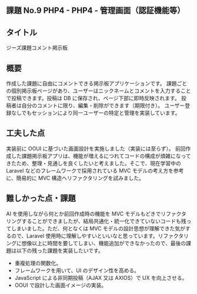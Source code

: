 ## 課題 No.9 PHP4 - PHP4 - 管理画面（認証機能等）

## タイトル

ジーズ課題コメント掲示板

## 概要

作成した課題に自由にコメントできる掲示板アプリケーションです。
課題ごとの個別掲示板ページがあり、ユーザーはニックネームとコメントを入力することで投稿できます。投稿は DB に保存され、ページ下部に即時反映されます。
投稿者は自分のコメントに限り、編集・削除ができます（期限付き）。
ユーザー登録なしでもセッションにより同一ユーザーの特定と管理を実装しています。

## 工夫した点

実装前に OOUI に基づいた画面設計を実施しました（実装には至らず）。
前回作成した課題掲示板アプリは、機能が増えるにつれてコードの構成が煩雑になってきたため、整理・見通しを良くしたいと考えました。そこで、現在学習中の Laravel などのフレームワークで採用されている MVC モデルの考え方を参考に、簡易的に MVC 構造へリファクタリングを試みました。

## 難しかった点・課題

AI を使用しながら何とか前回作成時の機能を MVC モデルもどきでリファクタリングすることができましたが、結局共通化・統一化できていないコードも残ってしまいました。ただ、何となくは MVC モデルの設計思想が理解できた気がするので、Laravel 使用時に理解しやすいといいなと思っています。リファクタリングに想像以上に時間を要してしまい、機能追加ができなかったので、最後の課題は以下の残った課題を実装したいです。

- 重複処理の関数化。
- フレームワークを用いて、UI のデザイン性を高める。
- JavaScript による非同期投稿（AJAX 又は AXIOS）で UX を向上させる。
- OOUI で設計した画面イメージの実装。
